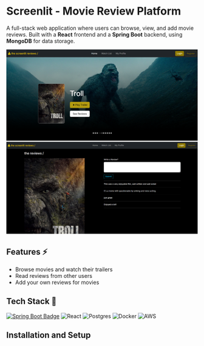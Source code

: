# Screenlit - Movie Review Platform

A full-stack web application where users can browse, view, and add movie reviews. Built with a **React** frontend and a **Spring Boot** backend, using **MongoDB** for data storage.

<img src="./assets/landing.png" width="800" />
<img src="./assets/reviews.png" width="800" />

## Features ⚡

- Browse movies and watch their trailers
- Read reviews from other users
- Add your own reviews for movies

## Tech Stack 🔨

[![Spring Boot Badge](https://img.shields.io/badge/SpringBoot-58b45b?&style=for-the-badge&logo=SpringBoot&logoColor=white)](#) 
![React](https://img.shields.io/badge/react-%2320232a.svg?style=for-the-badge&logo=react&logoColor=%2361DAFB)
![Postgres](https://img.shields.io/badge/postgres-%23316192.svg?style=for-the-badge&logo=postgresql&logoColor=white)
![Docker](https://img.shields.io/badge/docker-%230db7ed.svg?style=for-the-badge&logo=docker&logoColor=white)
![AWS](https://img.shields.io/badge/AWS-%23FF9900.svg?style=for-the-badge&logo=amazon-aws&logoColor=white)

## Installation and Setup
